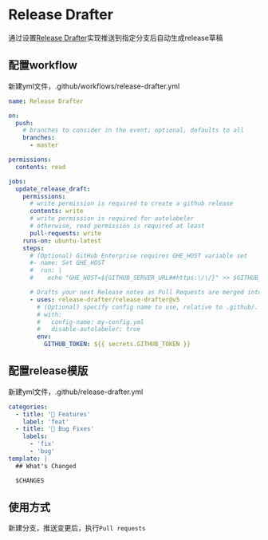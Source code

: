 # Release Drafter

通过设置[Release Drafter](https://github.com/release-drafter/release-drafter)实现推送到指定分支后自动生成release草稿


## 配置workflow

新建yml文件，.github/workflows/release-drafter.yml

```yml
name: Release Drafter

on:
  push:
    # branches to consider in the event; optional, defaults to all
    branches:
      - master

permissions:
  contents: read

jobs:
  update_release_draft:
    permissions:
      # write permission is required to create a github release
      contents: write
      # write permission is required for autolabeler
      # otherwise, read permission is required at least
      pull-requests: write
    runs-on: ubuntu-latest
    steps:
      # (Optional) GitHub Enterprise requires GHE_HOST variable set
      #- name: Set GHE_HOST
      #  run: |
      #    echo "GHE_HOST=${GITHUB_SERVER_URL##https:\/\/}" >> $GITHUB_ENV

      # Drafts your next Release notes as Pull Requests are merged into "master"
      - uses: release-drafter/release-drafter@v5
        # (Optional) specify config name to use, relative to .github/. Default: release-drafter.yml
        # with:
        #   config-name: my-config.yml
        #   disable-autolabeler: true
        env:
          GITHUB_TOKEN: ${{ secrets.GITHUB_TOKEN }}

```


## 配置release模版

新建yml文件，.github/release-drafter.yml

```yml
categories:
  - title: '🚀 Features'
    label: 'feat'
  - title: '🐛 Bug Fixes'
    labels:
      - 'fix'
      - 'bug'
template: |
  ## What's Changed

  $CHANGES
```

## 使用方式

新建分支，推送变更后，执行`Pull requests`